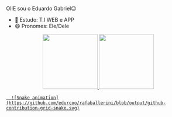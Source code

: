 OIIE sou o Eduardo Gabriel😉

- 🌱 Estudo: T.I WEB e APP
- 😄 Pronomes: Ele/Dele


<div align="center">
  <a href="https://github.com/edurcoo">
  <img height="150em" src="https://github-readme-stats.vercel.app/api?username=edurcoo&show_icons=true&theme=dark&include_all_commits=true&count_private=true"/>
  <img height="150em" src="https://github-readme-stats.vercel.app/api/top-langs/?username=edurcoo&layout=compact&langs_count=7&theme=dark"/>
</div>

  <div>
    
      ![Snake animation](https://github.com/edurcoo/rafaballerini/blob/output/github-contribution-grid-snake.svg)
  </div>
